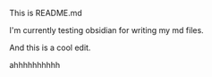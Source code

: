 This is README.md

I'm currently testing obsidian for writing my md files.

And this is a cool edit.

ahhhhhhhhhh